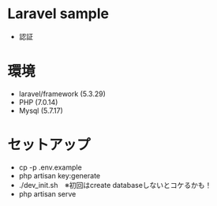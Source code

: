 # Laravel sample
- 認証

# 環境
- laravel/framework (5.3.29)
- PHP (7.0.14)
- Mysql (5.7.17)

# セットアップ
- cp -p .env.example
- php artisan key:generate
- ./dev_init.sh　※初回はcreate databaseしないとコケるかも！
- php artisan serve
